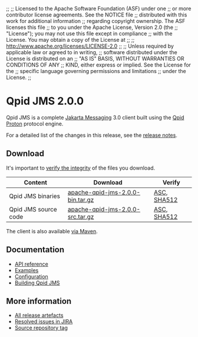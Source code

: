 ;;
;; Licensed to the Apache Software Foundation (ASF) under one
;; or more contributor license agreements.  See the NOTICE file
;; distributed with this work for additional information
;; regarding copyright ownership.  The ASF licenses this file
;; to you under the Apache License, Version 2.0 (the
;; "License"); you may not use this file except in compliance
;; with the License.  You may obtain a copy of the License at
;;
;;   http://www.apache.org/licenses/LICENSE-2.0
;;
;; Unless required by applicable law or agreed to in writing,
;; software distributed under the License is distributed on an
;; "AS IS" BASIS, WITHOUT WARRANTIES OR CONDITIONS OF ANY
;; KIND, either express or implied.  See the License for the
;; specific language governing permissions and limitations
;; under the License.
;;

# Qpid JMS 2.0.0

Qpid JMS is a complete [Jakarta Messaging](https://jakarta.ee/specifications/messaging/) 3.0
client built using the [Qpid Proton]({{site_url}}/proton/index.html) protocol engine.

For a detailed list of the changes in this release, see the [release
notes](release-notes.html).

## Download

It's important to [verify the
integrity]({{site_url}}/download.html#verify-what-you-download) of the
files you download.

| Content | Download | Verify |
|---------|----------|--------|
| Qpid JMS binaries | [apache-qpid-jms-2.0.0-bin.tar.gz](https://archive.apache.org/dist/qpid/jms/2.0.0/apache-qpid-jms-2.0.0-bin.tar.gz) | [ASC](https://archive.apache.org/dist/qpid/jms/2.0.0/apache-qpid-jms-2.0.0-bin.tar.gz.asc), [SHA512](https://archive.apache.org/dist/qpid/jms/2.0.0/apache-qpid-jms-2.0.0-bin.tar.gz.sha512) |
| Qpid JMS source code | [apache-qpid-jms-2.0.0-src.tar.gz](https://archive.apache.org/dist/qpid/jms/2.0.0/apache-qpid-jms-2.0.0-src.tar.gz) | [ASC](https://archive.apache.org/dist/qpid/jms/2.0.0/apache-qpid-jms-2.0.0-src.tar.gz.asc), [SHA512](https://archive.apache.org/dist/qpid/jms/2.0.0/apache-qpid-jms-2.0.0-src.tar.gz.sha512) |

The client is also available [via Maven]({{site_url}}/maven.html).

## Documentation


<div class="two-column" markdown="1">

 - [API reference](https://jakarta.ee/specifications/messaging/3.0/apidocs/)
 - [Examples](https://github.com/apache/qpid-jms/tree/2.0.0/qpid-jms-examples)
 - [Configuration](docs/index.html)
 - [Building Qpid JMS](building.html)

</div>


## More information

 - [All release artefacts](https://archive.apache.org/dist/qpid/jms/2.0.0)
 - [Resolved issues in JIRA](https://issues.apache.org/jira/issues/?jql=project+%3D+QPIDJMS+AND+fixVersion+%3D+%272.0.0%27+AND+resolution+%3D+%27fixed%27+ORDER+BY+priority+DESC)
 - [Source repository tag](https://gitbox.apache.org/repos/asf/qpid-jms.git/tree/refs/tags/2.0.0)

<script type="text/javascript">
  _deferredFunctions.push(function() {
      if ("2.0.0" === "{{current_jms_release}}") || "2.0.0" === "{{other_jms_release}}") {
          _modifyCurrentReleaseLinks();
      }
  });
</script>